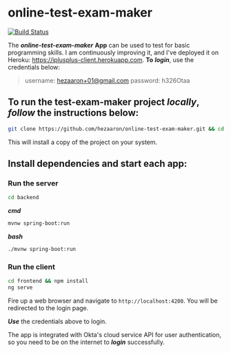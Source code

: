 # online-test-exam-maker
[![Build Status](https://travis-ci.org/hezaaron/online-test-exam-maker.svg?branch=master)](https://travis-ci.org/hezaaron/online-test-exam-maker)

The ***online-test-exam-maker*** **App** can be used to test for basic programming skills. I am continuously improving it,
and I've deployed it on Heroku: https://iplusplus-client.herokuapp.com. **To** **_login_**, use the credentials below:

> username: hezaaron+01@gmail.com
> password: h326Otaa

## To run the test-exam-maker project _locally_, _follow_ the instructions below:

```sh
git clone https://github.com/hezaaron/online-test-exam-maker.git && cd online-test-exam-maker
```

This will install a copy of the project on your system.

## Install dependencies and start each app:

### Run the server

```sh
cd backend
```

**_cmd_**

```sh
mvnw spring-boot:run
```

**_bash_**

```sh
./mvnw spring-boot:run
```

### Run the client

```sh
cd frontend && npm install
ng serve
```

Fire up a web browser and navigate to `http://localhost:4200`. You will be redirected to the login page.

***_Use_*** the credentials above to login.

The app is integrated with Okta's cloud service API for user authentication, so you need to be on the internet to **_login_** successfully.